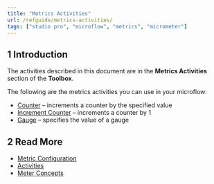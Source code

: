 ```yaml
---
title: "Metrics Activities"
url: /refguide/metrics-activities/
tags: ["studio pro", "microflow", "metrics", "micrometer"]
---
```


## 1 Introduction

The activities described in this document are in the **Metrics Activities** section of the **Toolbox**.

The following are the metrics activities you can use in your microflow:

* [Counter](/refguide/metrics-counter/) – increments a counter by the specified value
* [Increment Counter](/refguide/metrics-increment-counter/) – increments a counter by 1
* [Gauge](/refguide/metrics-gauge/) – specifies the value of a gauge

## 2 Read More

* [Metric Configuration](/refguide/metrics/)
* [Activities](/refguide/activities/)
* [Meter Concepts](https://micrometer.io/docs/concepts)
